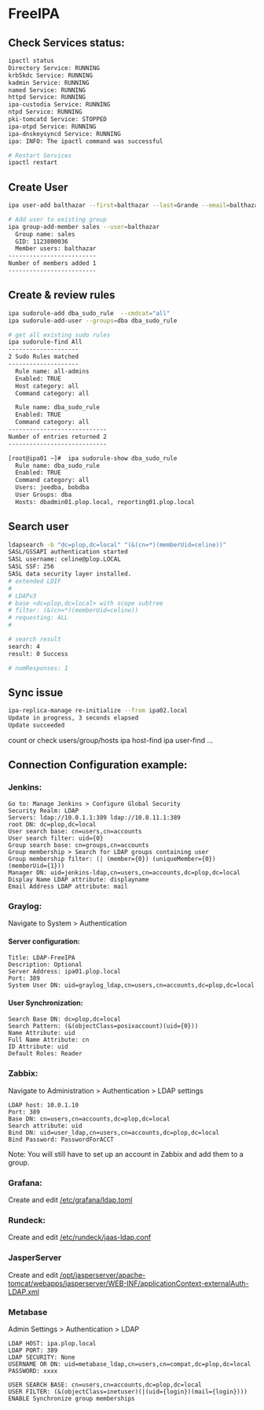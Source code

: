# FreeIPA


## Check Services status:
```bash
ipactl status
Directory Service: RUNNING
krb5kdc Service: RUNNING
kadmin Service: RUNNING
named Service: RUNNING
httpd Service: RUNNING
ipa-custodia Service: RUNNING
ntpd Service: RUNNING
pki-tomcatd Service: STOPPED
ipa-otpd Service: RUNNING
ipa-dnskeysyncd Service: RUNNING
ipa: INFO: The ipactl command was successful

# Restart Services
ipactl restart
```

## Create User
```bash
ipa user-add balthazar --first=balthazar --last=Grande --email=balthazar@plop.com
```
```bash
# Add user to existing group
ipa group-add-member sales --user=balthazar
  Group name: sales
  GID: 1123800036
  Member users: balthazar
-------------------------
Number of members added 1
-------------------------
```

## Create & review rules 

```bash
ipa sudorule-add dba_sudo_rule  --cmdcat="all"
ipa sudorule-add-user --groups=dba dba_sudo_rule
```



```bash
# get all existing sudo rules
ipa sudorule-find All
--------------------
2 Sudo Rules matched
--------------------
  Rule name: all-admins
  Enabled: TRUE
  Host category: all
  Command category: all

  Rule name: dba_sudo_rule
  Enabled: TRUE
  Command category: all
----------------------------
Number of entries returned 2
----------------------------

```

```bash
[root@ipa01 ~]#  ipa sudorule-show dba_sudo_rule 
  Rule name: dba_sudo_rule
  Enabled: TRUE
  Command category: all
  Users: joedba, bobdba
  User Groups: dba
  Hosts: dbadmin01.plop.local, reporting01.plop.local
```

## Search user
```bash
ldapsearch -b "dc=plop,dc=local" "(&(cn=*)(memberUid=celine))"
SASL/GSSAPI authentication started
SASL username: celine@plop.LOCAL
SASL SSF: 256
SASL data security layer installed.
# extended LDIF
#
# LDAPv3
# base <dc=plop,dc=local> with scope subtree
# filter: (&(cn=*)(memberUid=celine))
# requesting: ALL
#

# search result
search: 4
result: 0 Success

# numResponses: 1
```

## Sync issue
```bash
ipa-replica-manage re-initialize --from ipa02.local
Update in progress, 3 seconds elapsed
Update succeeded
```
count or check users/group/hosts
ipa host-find
ipa user-find
...





## Connection Configuration example:

### Jenkins:
```
Go to: Manage Jenkins > Configure Global Security
Security Realm: LDAP
Servers: ldap://10.0.1.1:389 ldap://10.0.11.1:389
root DN: dc=plop,dc=local
User search base: cn=users,cn=accounts
User search filter: uid={0}
Group search base: cn=groups,cn=accounts
Group membership > Search for LDAP groups containing user
Group membership filter: (| (member={0}) (uniqueMember={0}) (memberUid={1}))
Manager DN: uid=jenkins-ldap,cn=users,cn=accounts,dc=plop,dc=local
Display Name LDAP attribute: displayname
Email Address LDAP attribute: mail
```
### Graylog:

Navigate to System > Authentication

#### Server configuration:
```
Title: LDAP-FreeIPA
Description: Optional
Server Address: ipa01.plop.local
Port: 389
System User DN: uid=graylog_ldap,cn=users,cn=accounts,dc=plop,dc=local
```
#### User Synchronization:
```
Search Base DN: dc=plop,dc=local
Search Pattern: (&(objectClass=posixaccount)(uid={0}))
Name Attribute: uid
Full Name Attribute: cn
ID Attribute: uid
Default Roles: Reader
```

### Zabbix:
Navigate to Administration > Authentication > LDAP settings
```
LDAP host: 10.0.1.10
Port: 389
Base DN: cn=users,cn=accounts,dc=plop,dc=local
Search attribute: uid
Bind DN: uid=user_ldap,cn=users,cn=accounts,dc=plop,dc=local
Bind Password: PasswordForACCT
```
Note: You will still have to set up an account in Zabbix and add them to a group.

### Grafana: 
Create and edit 
[/etc/grafana/ldap.toml](./Grafana/ldap.toml)

### Rundeck: 
Create and edit 
[/etc/rundeck/jaas-ldap.conf](./Rundeck/jaas-ldap.conf)

### JasperServer
Create and edit
[/opt/jasperserver/apache-tomcat/webapps/jasperserver/WEB-INF/applicationContext-externalAuth-LDAP.xml](./JasperServer/applicationContext-externalAuth-LDAP.xml)

### Metabase

Admin Settings > Authentication > LDAP
```
LDAP HOST: ipa.plop.local
LDAP PORT: 389
LDAP SECURITY: None
USERNAME OR DN: uid=metabase_ldap,cn=users,cn=compat,dc=plop,dc=local
PASSWORD: xxxx

USER SEARCH BASE: cn=users,cn=accounts,dc=plop,dc=local
USER FILTER: (&(objectClass=inetuser)(|(uid={login})(mail={login})))
ENABLE Synchronize group memberships
```